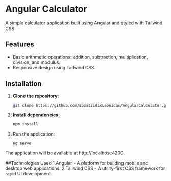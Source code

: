 # Angular Calculator

A simple calculator application built using Angular and styled with Tailwind CSS.


## Features

- Basic arithmetic operations: addition, subtraction, multiplication, division, and modulus.
- Responsive design using Tailwind CSS.

## Installation

1. **Clone the repository:**

   ```bash
   git clone https://github.com/BozatzidisLeonidas/AngularCalculator.git
   
2. **Install dependencies:**
   ```bash
   npm install
3. Run the application:
   ```bash
   ng serve

The application will be available at http://localhost:4200.

##Technologies Used
   1.Angular - A platform for building mobile and desktop web applications.
   2.Tailwind CSS - A utility-first CSS framework for rapid UI development.

